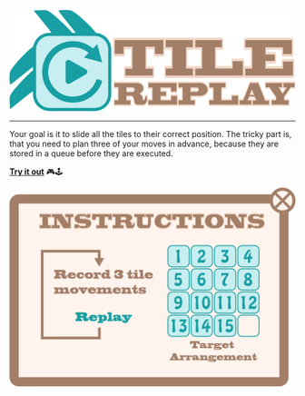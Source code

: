 ![](doc/img/logo.png)

<hr>

Your goal is it to slide all the tiles to their correct position.
The tricky part is, that you need to plan three of your moves in advance, because they are stored in a queue before they are executed.

[**Try it out**](https://thommynator.github.io/TileSlidePuzzle/) 🎮🕹

![](doc/img/instructions.png)

